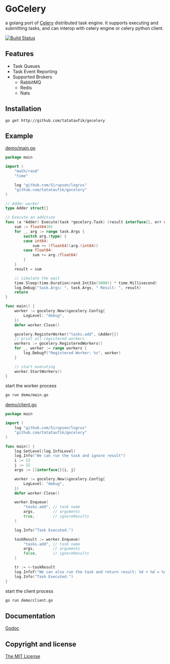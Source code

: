 # GoCelery

a golang port of [Celery](http://www.celeryproject.org/) distributed task engine. It supports executing and submitting tasks, and can interop with celery engine or celery python client.

[![Build Status](https://travis-ci.org/taoh/gocelery.svg?branch=master)](https://travis-ci.org/taoh/gocelery)

## Features

- Task Queues
- Task Event Reporting
- Supported Brokers
	* RabbitMQ
	* Redis
	* Nats

## Installation

```
go get http://github.com/tatataufik/gocelery
```

## Example
[demo/main.go](https://github.com/tatataufik/gocelery/blob/master/demo/main.go)

```go
package main

import (
	"math/rand"
	"time"

	log "github.com/Sirupsen/logrus"
	"github.com/tatataufik/gocelery"
)

// Adder worker
type Adder struct{}

// Execute an addition
func (a *Adder) Execute(task *gocelery.Task) (result interface{}, err error) {
	sum := float64(0)
	for _, arg := range task.Args {
		switch arg.(type) {
		case int64:
			sum += (float64)(arg.(int64))
		case float64:
			sum += arg.(float64)
		}
	}
	result = sum

	// simulate the wait
	time.Sleep(time.Duration(rand.Int31n(3000)) * time.Millisecond)
	log.Debug("task.Args: ", task.Args, " Result: ", result)
	return
}

func main() {
	worker := gocelery.New(&gocelery.Config{
		LogLevel: "debug",
	})
	defer worker.Close()

	gocelery.RegisterWorker("tasks.add", &Adder{})
	// print all registered workers
	workers := gocelery.RegisteredWorkers()
	for _, worker := range workers {
		log.Debugf("Registered Worker: %s", worker)
	}

	// start executing
	worker.StartWorkers()
}
```
start the worker process

```bash
go run demo/main.go
```


[demo/client.go](https://github.com/tatataufik/gocelery/blob/master/demo/main.go)

```go
package main

import (
	log "github.com/Sirupsen/logrus"
	"github.com/tatataufik/gocelery"
)

func main() {
	log.SetLevel(log.InfoLevel)
	log.Info("We can run the task and ignore result")
	i := 13
	j := 12
	args := []interface{}{i, j}

	worker := gocelery.New(&gocelery.Config{
		LogLevel: "debug",
	})
	defer worker.Close()

	worker.Enqueue(
		"tasks.add", // task name
		args,        // arguments
		true,        // ignoreResults
	)

	log.Info("Task Executed.")

	taskResult := worker.Enqueue(
		"tasks.add", // task name
		args,        // arguments
		false,       // ignoreResults
	)

	tr := <-taskResult
	log.Infof("We can also run the task and return result: %d + %d = %d", i, j, int64(tr.Result.(float64)))
	log.Info("Task Executed.")
}
```
start the client process

```bash
go run demo/client.go
```

## Documentation
[Godoc](http://godoc.org/github.com/tatataufik/gocelery)

## Copyright and license
[The MIT License](https://github.com/tatataufik/gocelery/blob/master/LICENSE)
